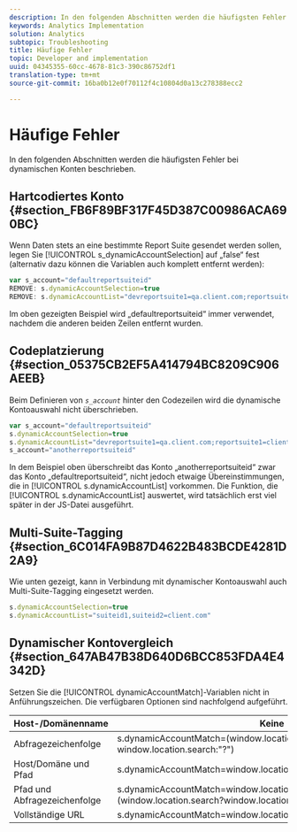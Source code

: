 ```yaml
---
description: In den folgenden Abschnitten werden die häufigsten Fehler bei dynamischen Konten beschrieben.
keywords: Analytics Implementation
solution: Analytics
subtopic: Troubleshooting
title: Häufige Fehler
topic: Developer and implementation
uuid: 04345355-60cc-4678-81c3-390c86752df1
translation-type: tm+mt
source-git-commit: 16ba0b12e0f70112f4c10804d0a13c278388ecc2

---
```



# Häufige Fehler

In den folgenden Abschnitten werden die häufigsten Fehler bei dynamischen Konten beschrieben.

## Hartcodiertes Konto {#section_FB6F89BF317F45D387C00986ACA690BC}

Wenn Daten stets an eine bestimmte Report Suite gesendet werden sollen, legen Sie [!UICONTROL s_dynamicAccountSelection] auf „false“ fest (alternativ dazu können die Variablen auch komplett entfernt werden):

```js
var s_account="defaultreportsuiteid" 
REMOVE: s.dynamicAccountSelection=true 
REMOVE: s.dynamicAccountList="devreportsuite1=qa.client.com;reportsuite1=client.com" 
```

Im oben gezeigten Beispiel wird „defaultreportsuiteid“ immer verwendet, nachdem die anderen beiden Zeilen entfernt wurden.

## Codeplatzierung {#section_05375CB2EF5A414794BC8209C906AEEB}

Beim Definieren von *`s_account`* hinter den Codezeilen wird die dynamische Kontoauswahl nicht überschrieben.

```js
var s_account="defaultreportsuiteid" 
s.dynamicAccountSelection=true 
s.dynamicAccountList="devreportsuite1=qa.client.com;reportsuite1=client.com" 
s_account="anotherreportsuiteid" 
```

In dem Beispiel oben überschreibt das Konto „anotherreportsuiteid“ zwar das Konto „defaultreportsuiteid“, nicht jedoch etwaige Übereinstimmungen, die in [!UICONTROL s.dynamicAccountList] vorkommen. Die Funktion, die [!UICONTROL s.dynamicAccountList] auswertet, wird tatsächlich erst viel später in der JS-Datei ausgeführt.

## Multi-Suite-Tagging {#section_6C014FA9B87D4622B483BCDE4281D2A9}

Wie unten gezeigt, kann in Verbindung mit dynamischer Kontoauswahl auch Multi-Suite-Tagging eingesetzt werden.

```js
s.dynamicAccountSelection=true 
s.dynamicAccountList="suiteid1,suiteid2=client.com" 
```

## Dynamischer Kontovergleich {#section_647AB47B38D640D6BCC853FDA4E4342D}

Setzen Sie die [!UICONTROL dynamicAccountMatch]-Variablen nicht in Anführungszeichen. Die verfügbaren Optionen sind nachfolgend aufgeführt.

| Host-/Domänenname | Keine |
|---|---|
| Abfragezeichenfolge | s.dynamicAccountMatch=(window.location.search?window.location.search:"?") |
| Host/Domäne und Pfad | s.dynamicAccountMatch=window.location.host+window.lcation.pathname |
| Pfad und Abfragezeichenfolge | s.dynamicAccountMatch=window.location.pathname+(window.location.search?window.location.search""?") |
| Vollständige URL | s.dynamicAccountMatch=window.location.href |

